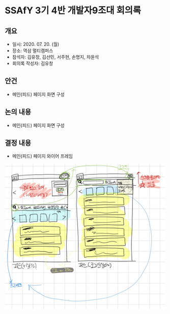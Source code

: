 # SSAfY 3기 4반 개발자9조대 회의록

## 개요
- 일시: 2020. 07. 20. (월)
- 장소: 역삼 멀티캠퍼스
- 참석자: 김유창, 김선민, 서주현, 손명지, 차윤석
- 회의록 작성자: 김유창

## 안건
- 메인(피드) 페이지 화면 구성

## 논의 내용
- 메인(피드) 페이지 화면 구성

## 결정 내용
- 메인(피드) 페이지 와이어 프레임

![screensh](./Wireframe/feed-main.png)